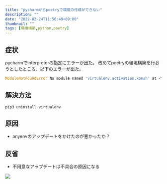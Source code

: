 ```yaml
---
title: "pycharmからpoetryで環境の作成ができない"
description: ""
date: "2022-02-24T11:56:49+09:00"
thumbnail: ""
tags: [環境構築,python,poetry]
---
```

## 症状
pycharmでinterpreterの指定にエラーが出た。
改めてpoetryの環境構築を行おうとしたところ、以下のエラーが出た。
```py
ModuleNotFoundError No module named 'virtualenv.activation.xonsh' at <frozen importlib._bootstrap>:984 in _find_and_load_unlocked
```
## 解決方法
```
pip3 uninstall virtualenv
```

## 原因
- anyenvのアップデートをかけたのが悪かったか？

## 反省
- 不用意なアップデートは不具合の原因になる

<script language="javascript" src="//ad.jp.ap.valuecommerce.com/servlet/jsbanner?sid=3639942&pid=887928593"></script><noscript><a href="//ck.jp.ap.valuecommerce.com/servlet/referral?sid=3639942&pid=887928593" rel="nofollow"><img src="//ad.jp.ap.valuecommerce.com/servlet/gifbanner?sid=3639942&pid=887928593" border="0"></a></noscript>
